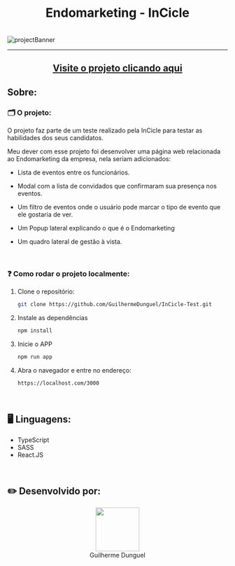 <h1 align='center'>Endomarketing - InCicle</h1>

<br>
<img src='https://i.imgur.com/XdaFNHJ.jpg' alt='projectBanner'>
<hr>
<h2 align='center'><a href="https://guilhermedunguel.com">Visite o projeto clicando aqui</a></h2>
<h2>Sobre:</h2>
  <h3>🗂️ O projeto:</h3>
  <p>O projeto faz parte de um teste realizado pela InCicle para testar as habilidades dos seus candidatos.</p>
  <p>Meu dever com esse projeto foi desenvolver uma página web relacionada ao Endomarketing da empresa, nela seriam adicionados:</p>
    <ul>
      <li><p>Lista de eventos entre os funcionários.</p></li>
      <li><p>Modal com a lista de convidados que confirmaram sua presença nos eventos.</p></li>
      <li><p>Um filtro de eventos onde o usuário pode marcar o tipo de evento que ele gostaria de ver.</p></li>
      <li><p>Um Popup lateral explicando o que é o Endomarketing</p></li>
      <li><p>Um quadro lateral de gestão à vista.</p></li>
    </ul>
    <br>
  <h3>❓ Como rodar o projeto localmente: </h3>
  
  1. Clone o repositório:
     ```sh
     git clone https://github.com/GuilhermeDunguel/InCicle-Test.git
     ```
  2. Instale as dependências
     ```sh
     npm install
     ```
  3. Inicie o APP
     ```sh
     npm run app
     ```
  4. Abra o navegador e entre no endereço: <br>
     ```sh
     https://localhost.com/3000
     ```
  <br>
<h2>🖥️ Linguagens:</h2>
<ul>
  <li>TypeScript</li>
  <li>SASS</li>
  <li>React.JS</li>
</ul>
<br>
<h2>✏️ Desenvolvido por:</h2>
<div align='center'>
  <img src="https://avatars.githubusercontent.com/u/89926690?v=4" width="100px">
  <br>
  <a align='center' src="https://github.com/GuilhermeDunguel">Guilherme Dunguel</a>
</div>
